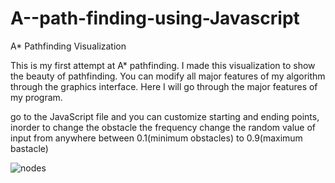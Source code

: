 # A--path-finding-using-Javascript

A* Pathfinding Visualization

This is my first attempt at A* pathfinding. I made this visualization to show the beauty of pathfinding. You can modify all major features of my algorithm through the graphics interface. Here I will go through the major features of my program.


go to the JavaScript file and you can customize starting and ending points, inorder to change the obstacle the frequency change the random value of input from anywhere between 0.1(minimum obstacles) to 0.9(maximum bastacle)


![nodes](https://user-images.githubusercontent.com/40710016/60679602-ceede380-9ea5-11e9-97ec-ec3dfbdbf311.png)
